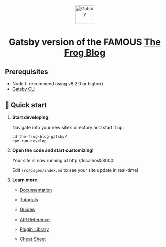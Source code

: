 <p align="center">
  <a href="https://www.gatsbyjs.com/?utm_source=starter&utm_medium=readme&utm_campaign=minimal-starter">
    <img alt="Gatsby" src="https://www.gatsbyjs.com/Gatsby-Monogram.svg" width="60" />
  </a>
</p>
<h1 align="center">
  Gatsby version of the FAMOUS <a href="https://www.thefrogblog.uk/">
    The Frog Blog
  </a>
</h1>

## Prerequisites

- Node (I recommend using v8.2.0 or higher)
- [Gatsby CLI](https://www.gatsbyjs.org/docs/)

## 🚀 Quick start

1.  **Start developing.**

    Navigate into your new site’s directory and start it up.

    ```shell
    cd the-frog-blog-gatsby/
    npm run develop
    ```

2.  **Open the code and start customizing!**

    Your site is now running at http://localhost:8000!

    Edit `src/pages/index.md` to see your site update in real-time!

3.  **Learn more**

    - [Documentation](https://www.gatsbyjs.com/docs/?utm_source=starter&utm_medium=readme&utm_campaign=minimal-starter)

    - [Tutorials](https://www.gatsbyjs.com/tutorial/?utm_source=starter&utm_medium=readme&utm_campaign=minimal-starter)

    - [Guides](https://www.gatsbyjs.com/tutorial/?utm_source=starter&utm_medium=readme&utm_campaign=minimal-starter)

    - [API Reference](https://www.gatsbyjs.com/docs/api-reference/?utm_source=starter&utm_medium=readme&utm_campaign=minimal-starter)

    - [Plugin Library](https://www.gatsbyjs.com/plugins?utm_source=starter&utm_medium=readme&utm_campaign=minimal-starter)

    - [Cheat Sheet](https://www.gatsbyjs.com/docs/cheat-sheet/?utm_source=starter&utm_medium=readme&utm_campaign=minimal-starter)
